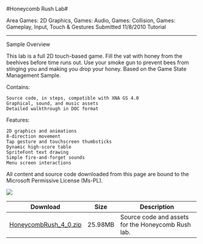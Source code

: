 #Honeycomb Rush Lab#

Area
Games: 2D Graphics, Games: Audio, Games: Collision, Games: Gameplay, Input, Touch & Gestures
Submitted
11/8/2010
Tutorial

---

Sample Overview

This lab is a full 2D touch-based game. Fill the vat with honey from the beehives before time runs out. Use your smoke gun to prevent bees from stinging you and making you drop your honey. Based on the Game State Management Sample.

Contains:

    Source code, in steps, compatible with XNA GS 4.0
    Graphical, sound, and music assets
    Detailed walkthrough in DOC format

Features:

    2D graphics and animations
    8-direction movement
    Tap gesture and touchscreen thumbsticks
    Dynamic high-score table 
    SpriteFont text drawing
    Simple fire-and-forget sounds
    Menu screen interactions


All content and source code downloaded from this page are bound to the Microsoft Permissive License (Ms-PL).

![](https://github.com/nkast/XNAGameStudio/blob/master/Images/honeycomb_rush.png)	

 
Download | Size | Description
---|---|---|
[HoneycombRush_4_0.zip](https://github.com/nkast/XNAGameStudio/blob/master/Samples/HoneycombRush_4_0.zip?raw=true) | 25.98MB | Source code and assets for the Honeycomb Rush lab.